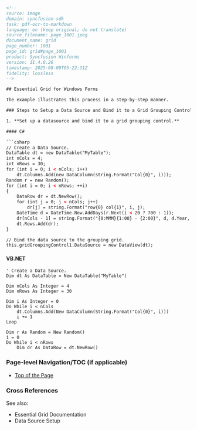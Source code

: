 ```html
<!-- 
source: image
domain: syncfusion-sdk
task: pdf-ocr-to-markdown
language: en (keep original; do not translate)
source_filename: page_1001.jpeg
document_name: grid
page_number: 1001
page_id: grid#page_1001
product: Syncfusion Winforms
version: 11.4.0.26
timestamp: 2025-08-09T05:22:31Z
fidelity: lossless
-->

## Essential Grid for Windows Forms

The example illustrates this process in a step-by-step manner.

### Steps to Setup a Data Source and Bind it to a Grid Grouping Control

1. **Set up a datasource and bind it to a grid grouping control.**

#### C#

```csharp
// Create a Data Source.
DataTable dt = new DataTable("MyTable");
int nCols = 4;
int nRows = 30;
for (int i = 0; i < nCols; i++)
    dt.Columns.Add(new DataColumn(string.Format("Col{0}", i)));
Random r = new Random();
for (int i = 0; i < nRows; ++i)
{
    DataRow dr = dt.NewRow();
    for (int j = 0; j < nCols; j++)
        dr[j] = string.Format("row{0} col{1}", i, j);
    DateTime d = DateTime.Now.AddDays(r.Next(i < 20 ? 700 : 1));
    dr[nCols - 1] = string.Format("{0:MMM}{1:00} - {2:00}", d, d.Year, r.Next(1000000) / 100d);
    dt.Rows.Add(dr);
}

// Bind the data source to the grouping grid.
this.gridGroupingControl1.DataSource = new DataView(dt);
```

#### VB.NET

```vb.net
' Create a Data Source.
Dim dt As DataTable = New DataTable("MyTable")

Dim nCols As Integer = 4
Dim nRows As Integer = 30

Dim i As Integer = 0
Do While i < nCols
    dt.Columns.Add(New DataColumn(String.Format("Col{0}", i)))
    i += 1
Loop

Dim r As Random = New Random()
i = 0
Do While i < nRows
    Dim dr As DataRow = dt.NewRow()
```

### Page-level Navigation/TOC (if applicable)
- [Top of the Page](#essential-grid-for-windows-forms)

### Cross References
See also:
- Essential Grid Documentation
- Data Source Setup

<!-- tags: [syncfusion, winforms, grid, data binding, grid grouping control] keywords: [datasource, grid group, windows forms, csharp, vb.net, programming] -->
```
